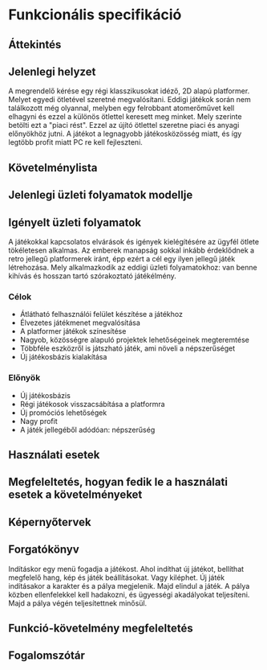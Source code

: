 
# Funkcionális specifikáció
##  Áttekintés


## Jelenlegi helyzet
A megrendelő kérése egy régi klasszikusokat idéző, 2D alapú platformer. Melyet egyedi ötletével szeretné megvalósítani. Eddigi játékok során nem találkozott még olyannal, melyben egy felrobbant atomerőművet kell elhagyni és ezzel a különös ötlettel keresett meg minket. Mely szerinte betölti ezt a "piaci rést". Ezzel az újító ötlettel szeretne piaci és anyagi előnyökhöz jutni. A játékot a legnagyobb játékosközösség miatt, és így legtöbb profit miatt PC re kell fejleszteni.

## Követelménylista


## Jelenlegi üzleti folyamatok modellje


## Igényelt üzleti folyamatok
A játékokkal kapcsolatos elvárások és igények kielégítésére az ügyfél ötlete tökéletesen alkalmas.
Az emberek manapság sokkal inkább érdeklődnek a retro jellegű platformerek iránt, épp ezért a cél egy ilyen jellegű játék létrehozása. Mely alkalmazkodik az eddigi üzleti folyamatokhoz: 
van benne kihívás és hosszan tartó szórakoztató játékélmény.

### Célok
- Átlátható felhasználói felület készítése a játékhoz
- Élvezetes játékmenet megvalósítása
- A platformer játékok színesítése
- Nagyob, közösségre alapuló projektek lehetőségeinek megteremtése
- Többféle eszközről is játszható játék, ami növeli a népszerűséget
- Új játékosbázis kialakítása
### Előnyök
- Új játékosbázis
- Régi játékosok visszacsábítása a platformra
- Új promóciós lehetőségek
- Nagy profit
- A játék jellegéből adódóan: népszerűség

## Használati esetek


## Megfeleltetés, hogyan fedik le a használati esetek a követelményeket


## Képernyőtervek


## Forgatókönyv
Indításkor egy menü fogadja a játékost. Ahol indíthat új játékot, bellíthat megfelelő hang, kép és játék beállításokat. Vagy kiléphet. Új játék indításakor a karakter és a pálya megjelenik. Majd elindul a játék. A pálya közben ellenfelekkel kell hadakozni, és ügyességi akadályokat teljesíteni. Majd a pálya végén teljesítettnek minősül.

## Funkció-követelmény megfeleltetés


## Fogalomszótár

